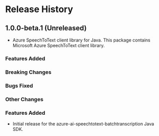 # Release History

## 1.0.0-beta.1 (Unreleased)

- Azure SpeechToText client library for Java. This package contains Microsoft Azure SpeechToText client library.

### Features Added

### Breaking Changes

### Bugs Fixed

### Other Changes
### Features Added

- Initial release for the azure-ai-speechtotext-batchtranscription Java SDK.
